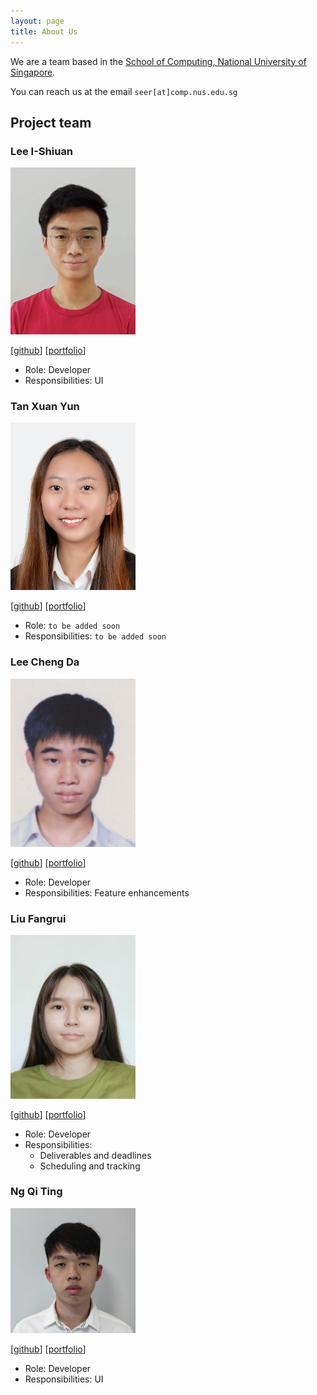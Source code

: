 ```yaml
---
layout: page
title: About Us
---
```


We are a team based in the [School of Computing, National University of Singapore](http://www.comp.nus.edu.sg).

You can reach us at the email `seer[at]comp.nus.edu.sg`

## Project team

### Lee I-Shiuan

<img src="images/ish1506.png" width="200px">

[[github](http://github.com/ish1506)]
[[portfolio](team/ish1506.md)]

* Role: Developer
* Responsibilities: UI

### Tan Xuan Yun

<img src="images/tanxuanyun.png" width="200px">

[[github](http://github.com/tanxuanyun)]
[[portfolio](team/tanxuanyun.md)]

* Role: `to be added soon`
* Responsibilities: `to be added soon`

### Lee Cheng Da

<img src="images/chengda300.png" width="200px">

[[github](http://github.com/chengda300)] [[portfolio](team/chengda300.md)]

* Role: Developer
* Responsibilities: Feature enhancements

### Liu Fangrui

<img src="images/liufangrui.png" width="200px">

[[github](http://github.com/liufangrui)]
[[portfolio](team/liufangrui.md)]

* Role: Developer
* Responsibilities: 
  * Deliverables and deadlines 
  * Scheduling and tracking

### Ng Qi Ting

<img src="images/nqt230.png" width="200px">

[[github](http://github.com/nqt230)]
[[portfolio](team/nqt230.md)]

* Role: Developer
* Responsibilities: UI
